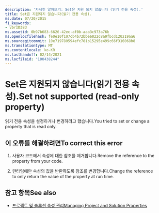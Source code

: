 ```yaml
---
description: '자세히 알아보기: Set은 지원 되지 않습니다 (읽기 전용 속성).'
title: Set은 지원되지 않습니다(읽기 전용 속성).
ms.date: 07/20/2015
f1_keywords:
- vbrID383
ms.assetid: 0b97b683-6626-42ec-af0b-aaa3c973a76b
ms.openlocfilehash: fe0e10f107cb4b72bbe6022c8a9fbcd120219aa6
ms.sourcegitcommit: 10e719780594efc781b15295e499c66f316068b8
ms.translationtype: MT
ms.contentlocale: ko-KR
ms.lasthandoff: 02/14/2021
ms.locfileid: "100438244"
---
```

# <a name="set-not-supported-read-only-property"></a><span data-ttu-id="eb313-103">Set은 지원되지 않습니다(읽기 전용 속성).</span><span class="sxs-lookup"><span data-stu-id="eb313-103">Set not supported (read-only property)</span></span>

<span data-ttu-id="eb313-104">읽기 전용 속성을 설정하거나 변경하려고 했습니다.</span><span class="sxs-lookup"><span data-stu-id="eb313-104">You tried to set or change a property that is read only.</span></span>  
  
## <a name="to-correct-this-error"></a><span data-ttu-id="eb313-105">이 오류를 해결하려면</span><span class="sxs-lookup"><span data-stu-id="eb313-105">To correct this error</span></span>  
  
1. <span data-ttu-id="eb313-106">사용자 코드에서 속성에 대한 참조를 제거합니다.</span><span class="sxs-lookup"><span data-stu-id="eb313-106">Remove the reference to the property from your code.</span></span>  
  
2. <span data-ttu-id="eb313-107">런타임에만 속성의 값을 반환하도록 참조를 변경합니다.</span><span class="sxs-lookup"><span data-stu-id="eb313-107">Change the reference to only return the value of the property at run time.</span></span>  
  
## <a name="see-also"></a><span data-ttu-id="eb313-108">참고 항목</span><span class="sxs-lookup"><span data-stu-id="eb313-108">See also</span></span>

- [<span data-ttu-id="eb313-109">프로젝트 및 솔루션 속성 관리</span><span class="sxs-lookup"><span data-stu-id="eb313-109">Managing Project and Solution Properties</span></span>](/visualstudio/ide/managing-project-and-solution-properties)
